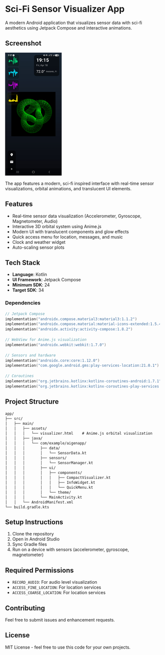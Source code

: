 # Sci-Fi Sensor Visualizer App

A modern Android application that visualizes sensor data with sci-fi aesthetics using Jetpack Compose and interactive animations.

## Screenshot

<img src="img/app_visual.jpg" alt="App Screenshot" style="height: 400px;">

The app features a modern, sci-fi inspired interface with real-time sensor visualizations, orbital animations, and translucent UI elements.

## Features

- Real-time sensor data visualization (Accelerometer, Gyroscope, Magnetometer, Audio)
- Interactive 3D orbital system using Anime.js
- Modern UI with translucent components and glow effects
- Quick access menu for location, messages, and music
- Clock and weather widget
- Auto-scaling sensor plots

## Tech Stack

- **Language**: Kotlin
- **UI Framework**: Jetpack Compose
- **Minimum SDK**: 24
- **Target SDK**: 34

### Dependencies

```kotlin
// Jetpack Compose
implementation("androidx.compose.material3:material3:1.1.2")
implementation("androidx.compose.material:material-icons-extended:1.5.4")
implementation("androidx.activity:activity-compose:1.8.2")

// WebView for Anime.js visualization
implementation("androidx.webkit:webkit:1.7.0")

// Sensors and hardware
implementation("androidx.core:core:1.12.0")
implementation("com.google.android.gms:play-services-location:21.0.1")

// Coroutines
implementation("org.jetbrains.kotlinx:kotlinx-coroutines-android:1.7.1")
implementation("org.jetbrains.kotlinx:kotlinx-coroutines-play-services:1.7.1")
```

## Project Structure

```
app/
├── src/
│   ├── main/
│   │   ├── assets/
│   │   │   └── visualizer.html    # Anime.js orbital visualization
│   │   ├── java/
│   │   │   └── com/example/aigenapp/
│   │   │       ├── data/
│   │   │       │   └── SensorData.kt
│   │   │       ├── sensors/
│   │   │       │   └── SensorManager.kt
│   │   │       ├── ui/
│   │   │       │   ├── components/
│   │   │       │   │   ├── CompactVisualizer.kt
│   │   │       │   │   ├── InfoWidget.kt
│   │   │       │   │   └── QuickMenu.kt
│   │   │       │   └── theme/
│   │   │       └── MainActivity.kt
│   │   └── AndroidManifest.xml
└── build.gradle.kts
```

## Setup Instructions

1. Clone the repository
2. Open in Android Studio
3. Sync Gradle files
4. Run on a device with sensors (accelerometer, gyroscope, magnetometer)

## Required Permissions

- `RECORD_AUDIO`: For audio level visualization
- `ACCESS_FINE_LOCATION`: For location services
- `ACCESS_COARSE_LOCATION`: For location services

## Contributing

Feel free to submit issues and enhancement requests.

## License

MIT License - feel free to use this code for your own projects.
